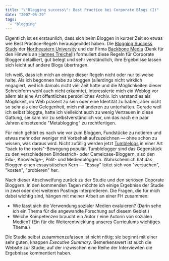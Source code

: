 ```yaml
---
title: "\"Blogging success\": Best Practice bei Corporate Blogs (I)"
date: "2007-05-29"
tags: 
  - "blogging"
---
```


Eigentlich ist es erstaunlich, dass sich beim Bloggen in kurzer Zeit so etwas wie Best Practice-Regeln herausgebildet haben. Die [Blogging Success Study](http://www.scoutblogging.com/success_study/) der [Northeastern University](http://www.northeastern.edu/neuhome/index.html) und der Firma [Backbone Media](http://www.backbonemedia.com/) (Dank für den Hinweis an [Hannes Treichel](http://www.hannestreichl.com/index.php/blogs_oesterreich_austria/)!) formuliert diese Regeln für Corporate Blogger detailliert, gut belegt und sehr verständlich, ihre Ergebnisse lassen sich leicht auf andere Blogs übertragen.

Ich weiß, dass ich mich an einige dieser Regeln nicht oder nur teilweise halte. Als ich begonnen habe zu bloggen (allerdings nicht wirklich engagiert, weil ich damals nicht viel Zeit hatte und die Möglichkeiten dieser Schreibform wohl auch nicht erkannte), interessierte mich ein Weblog vor allem als eine Art öffentliches persönliches Archiv. Ich verstand es als Möglickeit, im Web präsent zu sein oder eine Identität zu haben, aber nicht so sehr als eine Gelegenheit, mich mit anderen zu unterhalten. Gerade weil ich selbst bloggte, hatte ich vielleicht auch zu wenig Vertrauen in diese Gattung, sie kam mir zu selbstverständlich vor, um das nach ein paar Jahren einsetzende "Metablogging" zu rechtfertigen.

Für mich gehört es nach wie vor zum Bloggen, Fundstücke zu notieren und etwas mehr oder weniger mit Vorbehalt aufzuzeichnen — ohne schon zu wissen, was daraus wird. Nicht zufällig werden jetzt [Tumblelogs](http://en.wikipedia.org/wiki/Tumblelog) in einer Art "back to the roots"-Bewegung populär. Tumblelogger sind das Gegenstück zu den verschiedenen Bindestrich- oder Camelcase-Bloggern, also den Edu-, Knowledge-, Polit- und Medienbloggern. Wahrscheinlich hat das Bloggen einen essayistischen Kern — "Essay" leitet sich von "versuchen", "kosten", "probieren" her.

Nach dieser Abschweifung zurück zu der Studie und den seriösen Coporate Bloggern. In den kommenden Tagen möchte ich einige Ergebnise der Studie in zwei oder drei weiteren Postings interpretieren. Die Fragen, die für mich dabei wichtig sind, hängen mit meiner Arbeit an einer FH zusammen:

- Wie lässt sich die Verwendung sozialer Medien evaluieren? (Darin sehe ich ein Thema für die angewandte Forschung auf diesem Gebiet.)
- Welche Kompetenzen braucht ein Autor / eine Autorin von sozialen Medien? (Ein für die Weiterentwicklung unseres Curriculums wichtiges Thema.)

Die Studie selbst zusammenzufassen ist nicht nötig; sie beginnt mit einer sehr guten, knappen _Executive Summary_. Bemerkenswert ist auch die Website zur Studie, auf der inzwischen eine Reihe der Interviewten die Ergebnisse kommentiert haben.
